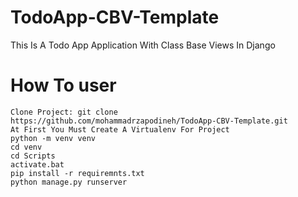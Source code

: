 # TodoApp-CBV-Template
 This Is A Todo App Application With Class Base Views In Django

# How To user
```
Clone Project: git clone https://github.com/mohammadrzapodineh/TodoApp-CBV-Template.git
At First You Must Create A Virtualenv For Project
python -m venv venv
cd venv 
cd Scripts
activate.bat
pip install -r requiremnts.txt
python manage.py runserver
```

